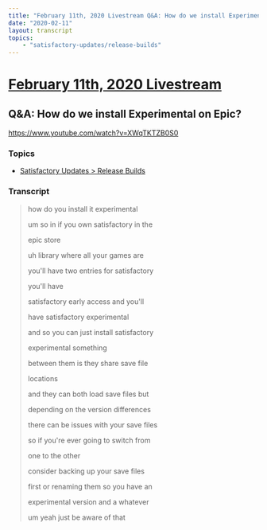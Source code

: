 ```yaml
---
title: "February 11th, 2020 Livestream Q&A: How do we install Experimental on Epic?"
date: "2020-02-11"
layout: transcript
topics:
    - "satisfactory-updates/release-builds"
---
```

# [February 11th, 2020 Livestream](../2020-02-11.md)
## Q&A: How do we install Experimental on Epic?
https://www.youtube.com/watch?v=XWqTKTZB0S0

### Topics
* [Satisfactory Updates > Release Builds](../topics/satisfactory-updates/release-builds.md)

### Transcript

> how do you install it experimental
>
> um so in if you own satisfactory in the
>
> epic store
>
> uh library where all your games are
>
> you'll have two entries for satisfactory
>
> you'll have
>
> satisfactory early access and you'll
>
> have satisfactory experimental
>
> and so you can just install satisfactory
>
> experimental something
>
> between them is they share save file
>
> locations
>
> and they can both load save files but
>
> depending on the version differences
>
> there can be issues with your save files
>
> so if you're ever going to switch from
>
> one to the other
>
> consider backing up your save files
>
> first or renaming them so you have an
>
> experimental version and a whatever
>
> um yeah just be aware of that
>
